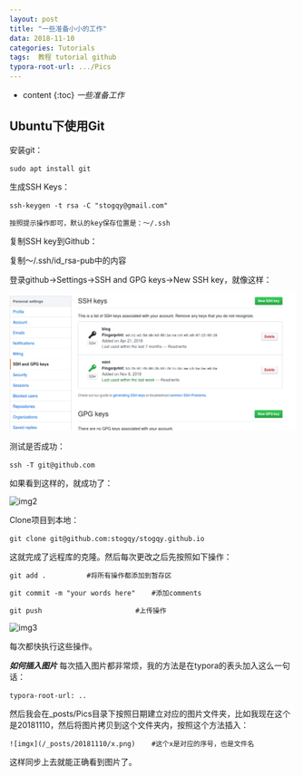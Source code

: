 ```yaml
---
layout: post
title: "一些准备小小的工作"
data: 2018-11-10
categories: Tutorials
tags:  教程 tutorial github
typora-root-url: .../Pics
---
```

* content
{:toc}
*一些准备工作*

## Ubuntu下使用Git

安装git：

`sudo apt install git`

生成SSH Keys：

`ssh-keygen -t rsa -C "stogqy@gmail.com"`

	按照提示操作即可，默认的key保存位置是：～/.ssh

复制SSH key到Github：

复制～/.ssh/id_rsa-pub中的内容

登录github->Settings->SSH and GPG keys->New SSH key，就像这样：

![img1](./Pics/20181110/1.png)

测试是否成功：

`ssh -T git@github.com`

如果看到这样的，就成功了：

![img2](2.png)

Clone项目到本地：

`git clone git@github.com:stogqy/stogqy.github.io`

这就完成了远程库的克隆。然后每次更改之后先按照如下操作：

`git add .			#将所有操作都添加到暂存区`

`git commit -m "your words here"	#添加comments`

`git push						#上传操作`


![img3](3.png)

每次都快执行这些操作。

***如何插入图片***
每次插入图片都非常烦，我的方法是在typora的表头加入这么一句话：

`typora-root-url: ..`

然后我会在_posts/Pics目录下按照日期建立对应的图片文件夹，比如我现在这个是20181110，然后将图片拷贝到这个文件夹内，按照这个方法插入：

`![imgx](/_posts/20181110/x.png)	#这个x是对应的序号，也是文件名`

这样同步上去就能正确看到图片了。
